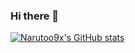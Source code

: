 

### Hi there 👋 

<!--
**narutoo9x/narutoo9x** is a ✨ _special_ ✨ repository because its `README.md` (this file) appears on your GitHub profile.

- 🔭 I’m currently working on ...
- 🌱 I’m currently learning ...
- 👯 I’m looking to collaborate on ...
- 🤔 I’m looking for help with ...
- 💬 Ask me about ...

- 😄 Pronouns: ...
- ⚡ Fun fact: ...
-->
[![Narutoo9x's GitHub stats](https://github-readme-stats.vercel.app/api?username=narutoo9x)](https://github.com/narutoo9x)
